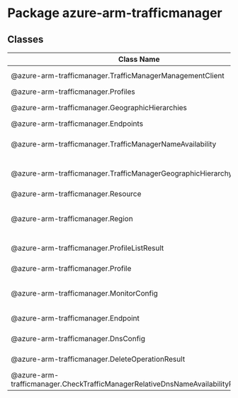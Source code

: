 # Package azure-arm-trafficmanager
## Classes
| Class Name | Description |
|---|---|
| @azure-arm-trafficmanager.TrafficManagerManagementClient |Class representing a TrafficManagerManagementClient.|
| @azure-arm-trafficmanager.Profiles |Class representing a Profiles.|
| @azure-arm-trafficmanager.GeographicHierarchies |Class representing a GeographicHierarchies.|
| @azure-arm-trafficmanager.Endpoints |Class representing a Endpoints.|
| @azure-arm-trafficmanager.TrafficManagerNameAvailability |Class representing a Traffic Manager Name Availability response.|
| @azure-arm-trafficmanager.TrafficManagerGeographicHierarchy |Class representing the Geographic hierarchy used with the Geographic traffic routing method.|
| @azure-arm-trafficmanager.Resource |The Resource model definition.|
| @azure-arm-trafficmanager.Region |Class representing a region in the Geographic hierarchy used with the Geographic traffic routing method.|
| @azure-arm-trafficmanager.ProfileListResult |The list Traffic Manager profiles operation response.|
| @azure-arm-trafficmanager.Profile |Class representing a Traffic Manager profile.|
| @azure-arm-trafficmanager.MonitorConfig |Class containing endpoint monitoring settings in a Traffic Manager profile.|
| @azure-arm-trafficmanager.Endpoint |Class representing a Traffic Manager endpoint.|
| @azure-arm-trafficmanager.DnsConfig |Class containing DNS settings in a Traffic Manager profile.|
| @azure-arm-trafficmanager.DeleteOperationResult |The result of the request or operation.|
| @azure-arm-trafficmanager.CheckTrafficManagerRelativeDnsNameAvailabilityParameters |Parameters supplied to check Traffic Manager name operation.|
